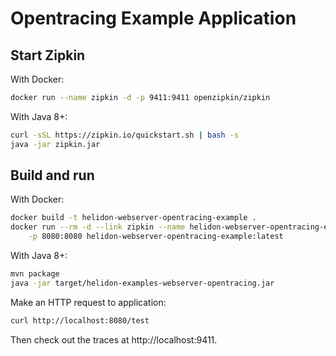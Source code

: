 # Opentracing Example Application

## Start Zipkin

With Docker:
```bash
docker run --name zipkin -d -p 9411:9411 openzipkin/zipkin
```

With Java 8+:
```bash
curl -sSL https://zipkin.io/quickstart.sh | bash -s
java -jar zipkin.jar
```

## Build and run

With Docker:
```bash
docker build -t helidon-webserver-opentracing-example .
docker run --rm -d --link zipkin --name helidon-webserver-opentracing-example \
    -p 8080:8080 helidon-webserver-opentracing-example:latest
```

With Java 8+:
```bash
mvn package
java -jar target/helidon-examples-webserver-opentracing.jar
```

Make an HTTP request to application:
```bash
curl http://localhost:8080/test
```

Then check out the traces at http://localhost:9411.
